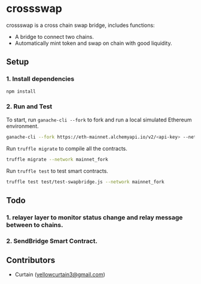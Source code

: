 # crossswap

crossswap is a cross chain swap bridge, includes functions:
  - A bridge to connect two chains.
  - Automatically mint token and swap on chain with good liquidity. 


## Setup

### 1. Install dependencies
 
```bash
npm install
```

### 2. Run and Test

To start, run ```ganache-cli --fork``` to fork and run a local simulated Ethereum environment.

```bash
ganache-cli --fork https://eth-mainnet.alchemyapi.io/v2/<api-key> --networkId 999
```

Run ```truffle migrate``` to compile all the contracts.

```bash
truffle migrate --network mainnet_fork
```

Run ```truffle test``` to test smart contracts.

```bash
truffle test test/test-swapbridge.js --network mainnet_fork
```

## Todo

### 1. relayer layer to monitor status change and relay message between to chains.
### 2. SendBridge Smart Contract.



## Contributors

- Curtain (yellowcurtain3@gmail.com)


